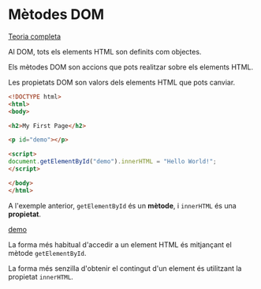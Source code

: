 Mètodes DOM
=========

[Teoria completa](https://www.w3schools.com/js/js_object_methods.asp)

Al DOM, tots els elements HTML son definits com objectes.

Els mètodes DOM son accions que pots realitzar sobre els elements HTML.

Les propietats DOM son valors dels elements HTML que pots canviar.

```html
<!DOCTYPE html>
<html>
<body>

<h2>My First Page</h2>

<p id="demo"></p>

<script>
document.getElementById("demo").innerHTML = "Hello World!";
</script>

</body>
</html>
```

A l'exemple anterior, `getElementById` és un **mètode**, i `innerHTML` és una **propietat**.

[demo](https://www.w3schools.com/js/tryit.asp?filename=tryjs_dom_method)


La forma més habitual d'accedir a un element HTML és mitjançant el mètode `getElementById`.

La forma més senzilla d'obtenir el contingut d'un element és utilitzant la propietat `innerHTML`.

